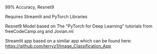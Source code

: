 99% Accuracy, Resnet9

Requires Streamlit and PyTorch Libraries

Resnet9 Model based on The "PyTorch for Deep Learning" tutorials from freeCodeCamp.org and Jovian.ml

Streamlit app based on a similar app which can be found here: https://github.com/terryz1/Image_Classification_App





